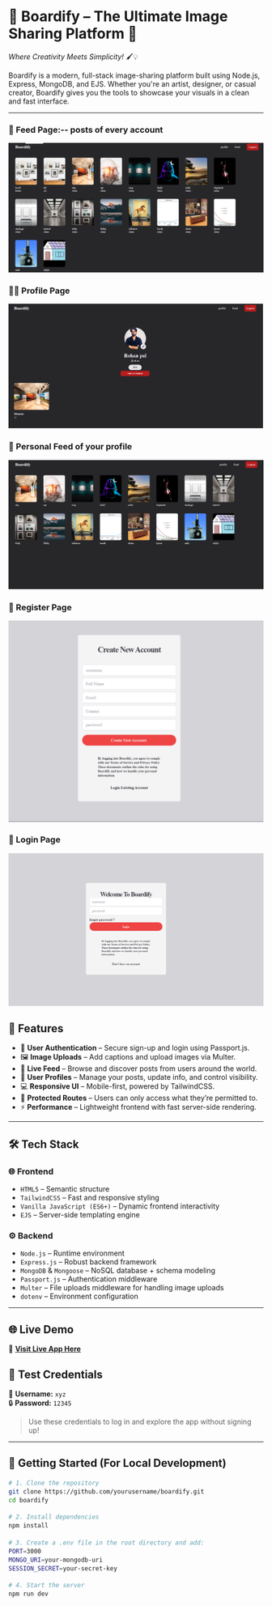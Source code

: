 # 🚀 Boardify – The Ultimate Image Sharing Platform 📸  
_Where Creativity Meets Simplicity!_ 🖌️💡

Boardify is a modern, full-stack image-sharing platform built using Node.js, Express, MongoDB, and EJS. Whether you're an artist, designer, or casual creator, Boardify gives you the tools to showcase your visuals in a clean and fast interface.

---


### 📰 Feed Page:-- posts of every account 
![Feed Page](public/screenshots/Feed%20page.png)

### 🧑‍💼 Profile Page
![Profile Page](public/screenshots/profile%20page.png)


### 👤 Personal Feed of your profile
![Personal Feed](public/screenshots/Personal%20Feed.png)

### 📝 Register Page
![Register Page](public/screenshots/Register%20page.png)

### 🔐 Login Page
![Login Page](public/screenshots/Login%20page.png)


## 🌟 Features

- 🔐 **User Authentication** – Secure sign-up and login using Passport.js.
- 🖼️ **Image Uploads** – Add captions and upload images via Multer.
- 📰 **Live Feed** – Browse and discover posts from users around the world.
- 👤 **User Profiles** – Manage your posts, update info, and control visibility.
- 💻 **Responsive UI** – Mobile-first, powered by TailwindCSS.
- 🧱 **Protected Routes** – Users can only access what they’re permitted to.
- ⚡ **Performance** – Lightweight frontend with fast server-side rendering.

---

## 🛠️ Tech Stack

### 🌐 Frontend
- `HTML5` – Semantic structure
- `TailwindCSS` – Fast and responsive styling
- `Vanilla JavaScript (ES6+)` – Dynamic frontend interactivity
- `EJS` – Server-side templating engine

### ⚙️ Backend
- `Node.js` – Runtime environment
- `Express.js` – Robust backend framework
- `MongoDB` & `Mongoose` – NoSQL database + schema modeling
- `Passport.js` – Authentication middleware
- `Multer` – File uploads middleware for handling image uploads
- `dotenv` – Environment configuration

---

## 🌐 Live Demo

🚀 **[Visit Live App Here](https://boardify-1.onrender.com)**  
## 🧪 Test Credentials

📛 **Username:** `xyz`  
🔒 **Password:** `12345`

> Use these credentials to log in and explore the app without signing up!



---

## 🚀 Getting Started (For Local Development)

```bash
# 1. Clone the repository
git clone https://github.com/yourusername/boardify.git
cd boardify

# 2. Install dependencies
npm install

# 3. Create a .env file in the root directory and add:
PORT=3000
MONGO_URI=your-mongodb-uri
SESSION_SECRET=your-secret-key

# 4. Start the server
npm run dev
